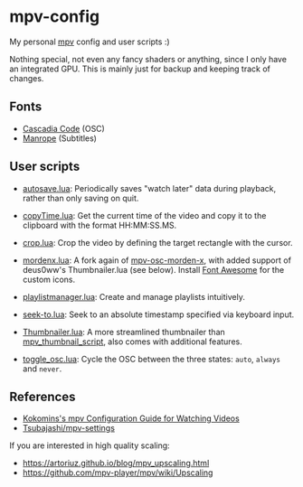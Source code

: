 # mpv-config

My personal [mpv](https://github.com/mpv-player/mpv/) config and user scripts :)

Nothing special, not even any fancy shaders or anything,
since I only have an integrated GPU.
This is mainly just for backup and keeping track of changes.

## Fonts

- [Cascadia Code](https://github.com/microsoft/cascadia-code) (OSC)
- [Manrope](https://github.com/sharanda/manrope) (Subtitles)

## User scripts

- [autosave.lua](https://gist.github.com/CyberShadow/2f71a97fb85ed42146f6d9f522bc34ef):
  Periodically saves "watch later" data during playback,
  rather than only saving on quit.

- [copyTime.lua](https://github.com/Arieleg/mpv-copyTime):
  Get the current time of the video and
  copy it to the clipboard with the format HH:MM:SS.MS.

- [crop.lua](https://github.com/occivink/mpv-scripts#croplua):
  Crop the video by defining the target rectangle with the cursor.

- [mordenx.lua](https://github.com/cyl0/mpv-osc-morden-x):
  A fork again of [mpv-osc-morden-x](https://github.com/cyl0/mpv-osc-morden-x),
  with added support of deus0ww's Thumbnailer.lua (see below).
  Install [Font Awesome](https://fontawesome.com/v5.15/how-to-use/on-the-desktop/setup/getting-started)
  for the custom icons.

- [playlistmanager.lua](https://github.com/jonniek/mpv-playlistmanager):
  Create and manage playlists intuitively.

- [seek-to.lua](https://github.com/occivink/mpv-scripts#seek-tolua):
  Seek to an absolute timestamp specified via keyboard input.

- [Thumbnailer.lua](https://github.com/deus0ww/mpv-conf):
  A more streamlined thumbnailer than [mpv_thumbnail_script](https://github.com/TheAMM/mpv_thumbnail_script),
  also comes with additional features.

- [toggle_osc.lua](https://www.reddit.com/r/mpv/comments/ib0bo9/comment/g1v12ku):
  Cycle the OSC between the three states: `auto`, `always` and `never`.

## References

- [Kokomins's mpv Configuration Guide for Watching Videos](https://kokomins.wordpress.com/2019/10/14/mpv-config-guide/)
- [Tsubajashi/mpv-settings](https://github.com/Tsubajashi/mpv-settings/)

If you are interested in high quality scaling:

- <https://artoriuz.github.io/blog/mpv_upscaling.html>
- <https://github.com/mpv-player/mpv/wiki/Upscaling>
